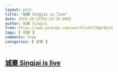 ```yaml
---
layout: post
title: "城寨 Singjai is live"
date: 2024-10-23T02:23:29.000Z
author: 城寨 Singjai
from: https://www.youtube.com/watch?v=RJ75NprBesI
tags: [ 城寨 ]
comments: True
categories: [ 城寨 ]
---
```

<!--1729650209000-->
[城寨 Singjai is live](https://www.youtube.com/watch?v=RJ75NprBesI)
------

<div>

</div>
